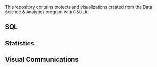 This repository contains projects and visualizations created from the Data Science & Analytics program with CSULB

## SQL

## Statistics

## Visual Communications
